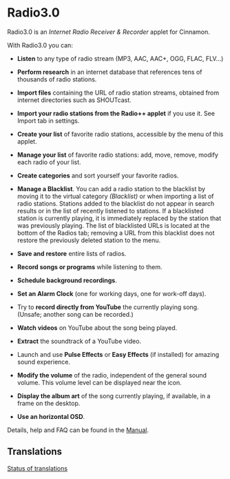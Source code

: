 # Radio3.0

Radio3.0 is an *Internet Radio Receiver & Recorder* applet for Cinnamon.

With Radio3.0 you can:

  * **Listen** to any type of radio stream (MP3, AAC, AAC+, OGG, FLAC, FLV...)

  * **Perform research** in an internet database that references tens of thousands of radio stations.

  * **Import files** containing the URL of radio station streams, obtained from internet directories such as SHOUTcast.

  * **Import your radio stations from the Radio++ applet** if you use it. See Import tab in settings.

  * **Create your list** of favorite radio stations, accessible by the menu of this applet.

  * **Manage your list** of favorite radio stations: add, move, remove, modify each radio of your list.

  * **Create categories** and sort yourself your favorite radios.

  * **Manage a Blacklist**. You can add a radio station to the blacklist by moving it to the virtual category *(Blacklist)* or when importing a list of radio stations. Stations added to the blacklist do not appear in search results or in the list of recently listened to stations. If a blacklisted station is currently playing, it is immediately replaced by the station that was previously playing. The list of blacklisted URLs is located at the bottom of the Radios tab; removing a URL from this blacklist does not restore the previously deleted station to the menu.

  * **Save and restore** entire lists of radios.

  * **Record songs or programs** while listening to them.

  * **Schedule background recordings**.

  * **Set an Alarm Clock** (one for working days, one for work-off days).

  * Try to **record directly from YouTube** the currently playing song. (Unsafe; another song can be recorded.)

  * **Watch videos** on YouTube about the song being played.

  * **Extract** the soundtrack of a YouTube video.

  * Launch and use **Pulse Effects** or **Easy Effects** (if installed) for amazing sound experience.

  * **Modify the volume** of the radio, independent of the general sound volume. This volume level can be displayed near the icon.

  * **Display the album art** of the song currently playing, if available, in a frame on the desktop.

  * **Use an horizontal OSD**.

Details, help and FAQ can be found in the [Manual](https://github.com/linuxmint/cinnamon-spices-applets/blob/master/Radio3.0%40claudiux/files/Radio3.0%40claudiux/help/MANUAL.md).

## Translations

[Status of translations](https://github.com/linuxmint/cinnamon-spices-applets/blob/translation-status-tables/.translation-tables/tables/Radio3.0%40claudiux.md#)








